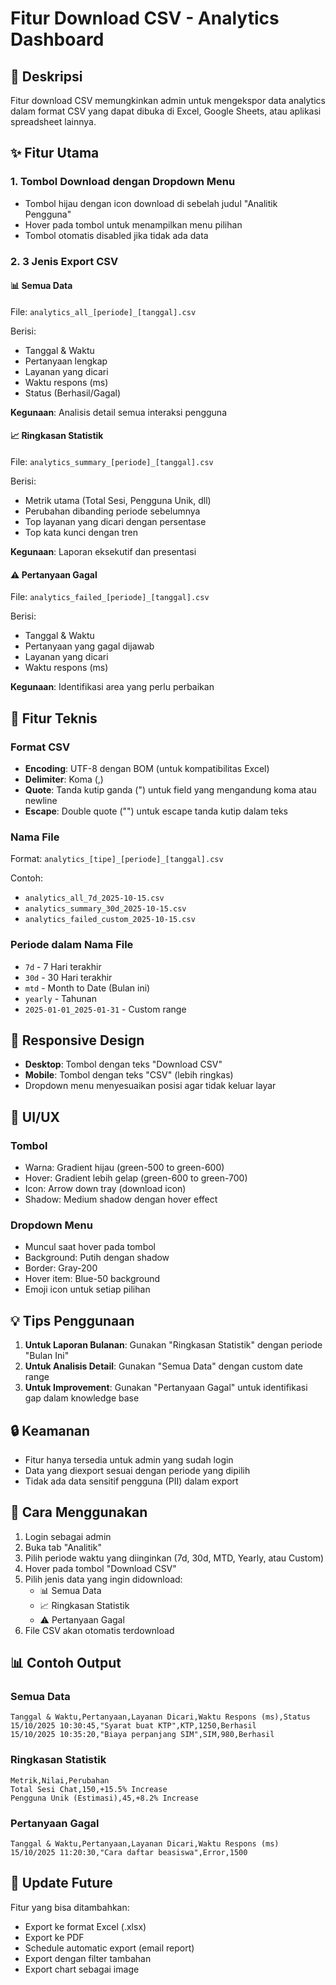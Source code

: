 # Fitur Download CSV - Analytics Dashboard

## 🎯 Deskripsi

Fitur download CSV memungkinkan admin untuk mengekspor data analytics dalam format CSV yang dapat dibuka di Excel, Google Sheets, atau aplikasi spreadsheet lainnya.

## ✨ Fitur Utama

### 1. **Tombol Download dengan Dropdown Menu**
- Tombol hijau dengan icon download di sebelah judul "Analitik Pengguna"
- Hover pada tombol untuk menampilkan menu pilihan
- Tombol otomatis disabled jika tidak ada data

### 2. **3 Jenis Export CSV**

#### 📊 **Semua Data**
File: `analytics_all_[periode]_[tanggal].csv`

Berisi:
- Tanggal & Waktu
- Pertanyaan lengkap
- Layanan yang dicari
- Waktu respons (ms)
- Status (Berhasil/Gagal)

**Kegunaan**: Analisis detail semua interaksi pengguna

#### 📈 **Ringkasan Statistik**
File: `analytics_summary_[periode]_[tanggal].csv`

Berisi:
- Metrik utama (Total Sesi, Pengguna Unik, dll)
- Perubahan dibanding periode sebelumnya
- Top layanan yang dicari dengan persentase
- Top kata kunci dengan tren

**Kegunaan**: Laporan eksekutif dan presentasi

#### ⚠️ **Pertanyaan Gagal**
File: `analytics_failed_[periode]_[tanggal].csv`

Berisi:
- Tanggal & Waktu
- Pertanyaan yang gagal dijawab
- Layanan yang dicari
- Waktu respons (ms)

**Kegunaan**: Identifikasi area yang perlu perbaikan

## 🔧 Fitur Teknis

### Format CSV
- **Encoding**: UTF-8 dengan BOM (untuk kompatibilitas Excel)
- **Delimiter**: Koma (,)
- **Quote**: Tanda kutip ganda (") untuk field yang mengandung koma atau newline
- **Escape**: Double quote ("") untuk escape tanda kutip dalam teks

### Nama File
Format: `analytics_[tipe]_[periode]_[tanggal].csv`

Contoh:
- `analytics_all_7d_2025-10-15.csv`
- `analytics_summary_30d_2025-10-15.csv`
- `analytics_failed_custom_2025-10-15.csv`

### Periode dalam Nama File
- `7d` - 7 Hari terakhir
- `30d` - 30 Hari terakhir
- `mtd` - Month to Date (Bulan ini)
- `yearly` - Tahunan
- `2025-01-01_2025-01-31` - Custom range

## 📱 Responsive Design

- **Desktop**: Tombol dengan teks "Download CSV"
- **Mobile**: Tombol dengan teks "CSV" (lebih ringkas)
- Dropdown menu menyesuaikan posisi agar tidak keluar layar

## 🎨 UI/UX

### Tombol
- Warna: Gradient hijau (green-500 to green-600)
- Hover: Gradient lebih gelap (green-600 to green-700)
- Icon: Arrow down tray (download icon)
- Shadow: Medium shadow dengan hover effect

### Dropdown Menu
- Muncul saat hover pada tombol
- Background: Putih dengan shadow
- Border: Gray-200
- Hover item: Blue-50 background
- Emoji icon untuk setiap pilihan

## 💡 Tips Penggunaan

1. **Untuk Laporan Bulanan**: Gunakan "Ringkasan Statistik" dengan periode "Bulan Ini"
2. **Untuk Analisis Detail**: Gunakan "Semua Data" dengan custom date range
3. **Untuk Improvement**: Gunakan "Pertanyaan Gagal" untuk identifikasi gap dalam knowledge base

## 🔒 Keamanan

- Fitur hanya tersedia untuk admin yang sudah login
- Data yang diexport sesuai dengan periode yang dipilih
- Tidak ada data sensitif pengguna (PII) dalam export

## 🚀 Cara Menggunakan

1. Login sebagai admin
2. Buka tab "Analitik"
3. Pilih periode waktu yang diinginkan (7d, 30d, MTD, Yearly, atau Custom)
4. Hover pada tombol "Download CSV"
5. Pilih jenis data yang ingin didownload:
   - 📊 Semua Data
   - 📈 Ringkasan Statistik
   - ⚠️ Pertanyaan Gagal
6. File CSV akan otomatis terdownload

## 📊 Contoh Output

### Semua Data
```csv
Tanggal & Waktu,Pertanyaan,Layanan Dicari,Waktu Respons (ms),Status
15/10/2025 10:30:45,"Syarat buat KTP",KTP,1250,Berhasil
15/10/2025 10:35:20,"Biaya perpanjang SIM",SIM,980,Berhasil
```

### Ringkasan Statistik
```csv
Metrik,Nilai,Perubahan
Total Sesi Chat,150,+15.5% Increase
Pengguna Unik (Estimasi),45,+8.2% Increase
```

### Pertanyaan Gagal
```csv
Tanggal & Waktu,Pertanyaan,Layanan Dicari,Waktu Respons (ms)
15/10/2025 11:20:30,"Cara daftar beasiswa",Error,1500
```

## 🔄 Update Future

Fitur yang bisa ditambahkan:
- Export ke format Excel (.xlsx)
- Export ke PDF
- Schedule automatic export (email report)
- Export dengan filter tambahan
- Export chart sebagai image
